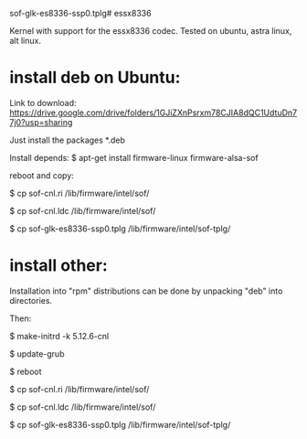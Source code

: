 sof-glk-es8336-ssp0.tplg# essx8336

Kernel with support for the essx8336 codec.
Tested on ubuntu, astra linux, alt linux.

# install deb on Ubuntu:
Link to download:
https://drive.google.com/drive/folders/1GJiZXnPsrxm78CJIA8dQC1UdtuDn77j0?usp=sharing

Just install the packages *.deb

Install depends:
$ apt-get install firmware-linux firmware-alsa-sof

reboot and copy:

$ cp sof-cnl.ri /lib/firmware/intel/sof/

$ cp sof-cnl.ldc /lib/firmware/intel/sof/

$ cp sof-glk-es8336-ssp0.tplg /lib/firmware/intel/sof-tplg/


# install other:
Installation into "rpm" distributions can be done by unpacking "deb" into directories.

Then:

$ make-initrd -k 5.12.6-cnl

$ update-grub

$ reboot

$ cp sof-cnl.ri /lib/firmware/intel/sof/

$ cp sof-cnl.ldc /lib/firmware/intel/sof/

$ cp sof-glk-es8336-ssp0.tplg /lib/firmware/intel/sof-tplg/
